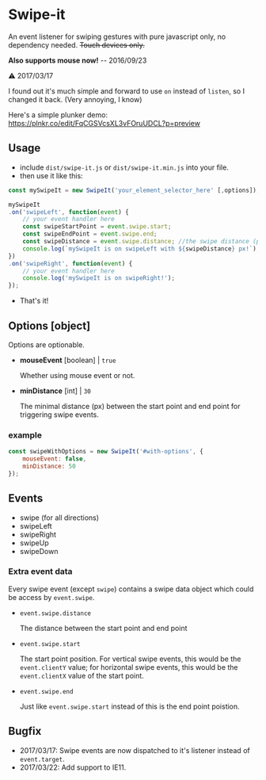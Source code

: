 # Swipe-it

An event listener for swiping gestures with pure javascript only, no dependency needed.
~~Touch devices only.~~

**Also supports mouse now!** -- 2016/09/23

:warning: 2017/03/17

I found out it's much simple and forward to use `on` instead of `listen`,
so I changed it back.
(Very annoying, I know)

Here's a simple plunker demo:
https://plnkr.co/edit/FqCGSVcsXL3vFOruUDCL?p=preview

## Usage

 - include `dist/swipe-it.js` or `dist/swipe-it.min.js` into your file.
 - then use it like this:

```js
const mySwipeIt = new SwipeIt('your_element_selector_here' [,options]);

mySwipeIt
.on('swipeLeft', function(event) {
    // your event handler here
    const swipeStartPoint = event.swipe.start;
    const swipeEndPoint = event.swipe.end;
    const swipeDistance = event.swipe.distance; //the swipe distance (px)
    console.log(`mySwipeIt is on swipeLeft with ${swipeDistance} px!`);
})
.on('swipeRight', function(event) {
    // your event handler here
    console.log('mySwipeIt is on swipeRight!');
});
```
- That's it!

## Options [object]
Options are optionable.

- **mouseEvent** [boolean] | `true`

    Whether using mouse event or not.

- **minDistance** [int] | `30`

    The minimal distance (px) between the start point and end point for triggering swipe events.

### example
```js
const swipeWithOptions = new SwipeIt('#with-options', {
    mouseEvent: false,
    minDistance: 50
});
```

## Events
- swipe (for all directions)
- swipeLeft
- swipeRight
- swipeUp
- swipeDown

### Extra event data
Every swipe event (except `swipe`) contains a swipe data object which could be access by `event.swipe`.

- `event.swipe.distance`

	The distance between the start point and end point

- `event.swipe.start`

	The start point position. For vertical swipe events, this would be the `event.clientY` value;
	for horizontal swipe events, this would be the `event.clientX` value of the start point.

- `event.swipe.end`

	Just like `event.swipe.start` instead of this is the end point poistion.

## Bugfix
- 2017/03/17: Swipe events are now dispatched to it's listener instead of `event.target`.
- 2017/03/22: Add support to IE11.
